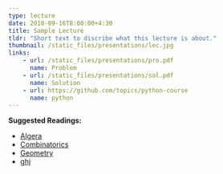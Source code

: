 ```yaml
---
type: lecture
date: 2018-09-16T8:00:00+4:30
title: Sample Lecture
tldr: "Short text to discribe what this lecture is about."
thumbnail: /static_files/presentations/lec.jpg
links: 
    - url: /static_files/presentations/pro.pdf
      name: Problem
    - url: /static_files/presentations/sol.pdf
      name: Solution
    - url: https://github.com/topics/python-course
      name: python
---
```

**Suggested Readings:**
- [Algera](https://jpsaha.github.io/MOTP/algebra/)
- [Combinatorics](https://jpsaha.github.io/MOTP/combinatorics/)
- [Geometry](https://jpsaha.github.io/MOTP/geometry/)
- [ghj](/static_files/presentations/ghj.pdf)
